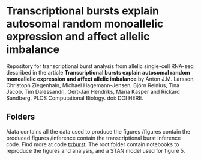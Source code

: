 # Transcriptional bursts explain autosomal random monoallelic expression and affect allelic imbalance

Repository for transcriptional burst analysis from allelic single-cell RNA-seq described in the article **Transcriptional bursts explain autosomal random monoallelic expression and affect allelic imbalance** by Anton J.M. Larsson, Christoph Ziegenhain, Michael Hagemann-Jensen, Björn Reinius, Tina Jacob, Tim Dalessandri, Gert-Jan Hendriks, Maria Kasper and Rickard Sandberg. PLOS Computational Biology. doi: DOI HERE.

## Folders
/data contains all the data used to produce the figures
/figures contain the produced figures
/inference contain the transcriptional burst inference code. Find more at code [txburst](https://github.com/sandberg-lab/txburst).
The root folder contain notebooks to reproduce the figures and analysis, and a STAN model used for figure 5.
